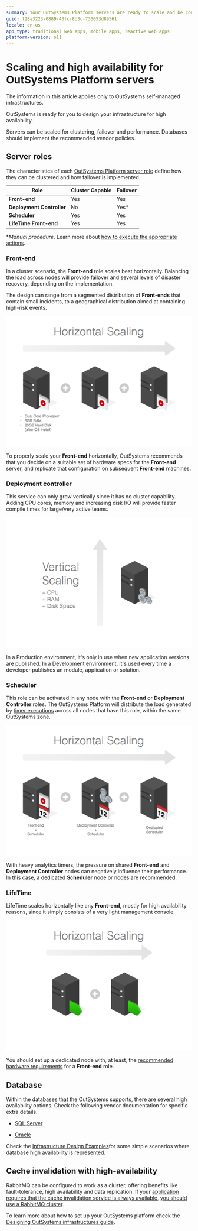```yaml
---
summary: Your OutSystems Platform servers are ready to scale and be configured for high availability.
guid: f28a3223-0889-43fc-8d3c-730053d89561
locale: en-us
app_type: traditional web apps, mobile apps, reactive web apps
platform-version: o11
---
```


# Scaling and high availability for OutSystems Platform servers

<div class="info" markdown="1">

The information in this article applies only to OutSystems self-managed infrastructures.

</div>

OutSystems is ready for you to design your infrastructure for high availability.

Servers can be scaled for clustering, failover and performance. Databases should implement the recommended vendor policies.

## Server roles

The characteristics of each [OutSystems Platform server role](https://success.outsystems.com/Support/Enterprise_Customers/Maintenance_and_Operations/Designing_OutSystems_Infrastructures/01_OutSystems_Platform_server_roles) define how they can be clustered and how failover is implemented.

| **Role**                  | **Cluster Capable** | **Failover** |
|---------------------------|---------------------|--------------|
| **Front-end**             | Yes                 | Yes          |
| **Deployment Controller** | No                  | Yes*         |
| **Scheduler**             | Yes                 | Yes          |
| **LifeTime Front-end**    | Yes                 | Yes          |

**Manual procedure*. Learn more about [how to execute the appropriate actions](https://success.outsystems.com/Support/Enterprise_Customers/Maintenance_and_Operations/OutSystems_Platform_Failover_Procedures).

### Front-end

In a cluster scenario, the **Front-end** role scales best horizontally. Balancing the load across nodes will provide failover and several levels of disaster recovery, depending on the implementation.

The design can range from a segmented distribution of **Front-ends** that contain small incidents, to a geographical distribution aimed at containing high-risk events.

![ ](images/scaling-ha-servers_0.png)

To properly scale your **Front-end** horizontally, OutSystems recommends that you decide on a suitable set of hardware specs for the **Front-end** server, and replicate that configuration on subsequent **Front-end** machines.

### Deployment controller

This service can only grow vertically since it has no cluster capability. Adding CPU cores, memory and increasing disk I/O will provide faster compile times for large/very active teams.

![ ](images/scaling-ha-servers_1.png)

In a Production environment, it's only in use when new application versions are published. In a Development environment, it's used every time a developer publishes an module, application or solution.

### Scheduler

This role can be activated in any node with the **Front-end** or **Deployment Controller** roles. The OutSystems Platform will distribute the load generated by [timer executions](https://success.outsystems.com/Documentation/11/Developing_an_Application/Use_Timers) across all nodes that have this role, within the same OutSystems zone.

![ ](images/scaling-ha-servers_2.png)

With heavy analytics timers, the pressure on shared **Front-end** and **Deployment Controller** nodes can negatively influence their performance. In this case, a dedicated **Scheduler** node or nodes are recommended.

### LifeTime

LifeTime scales horizontally like any **Front-end,** mostly for high availability reasons, since it simply consists of a very light management console.

![ ](images/scaling-ha-servers_3.png)

You should set up a dedicated node with, at least, the [recommended hardware requirements](sizing-platform.md) for a **Front-end** role.

## Database

Within the databases that the OutSystems supports, there are several high availability options. Check the following vendor documentation for specific extra details.

* [SQL Server](https://msdn.microsoft.com/en-us/ms190202.aspx)

* [Oracle](https://docs.oracle.com/en/database/oracle/oracle-database/19/high-availability.html)

Check the [Infrastructure Design Examples](infra-design-examples.md)for some simple scenarios where database high availability is represented.

## Cache invalidation with high-availability

RabbitMQ can be configured to work as a cluster, offering benefits like fault-tolerance, high availability and data replication. If your [application requires that the cache invalidation service is always available](https://success.outsystems.com/Support/Enterprise_Customers/Maintenance_and_Operations/Cache_Invalidation_in_OutSystems_11#When_do_I_need_High_Availability.3F), [you should use a RabbitMQ cluster](https://success.outsystems.com/Support/Enterprise_Customers/High_availability_and_scalability_strategies).


To learn more about how to set up your OutSystems platform check the [Designing OutSystems infrastructures guide](designing-infrastructures.md).


